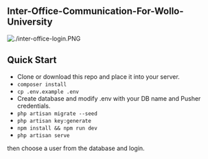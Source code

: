 
## Inter-Office-Communication-For-Wollo-University

![./inter-office-login.PNG](/inter-office-login.PNG)




## Quick Start

-   Clone or download this repo and place it into your server.
-   `composer install `
-   `cp .env.example .env `
-   Create database and modify .env with your DB name and Pusher credentials.
-   `php artisan migrate --seed`
-   `php artisan key:generate`
-   `npm install && npm run dev`
-   `php artisan serve`

then choose a user from the database and login.
